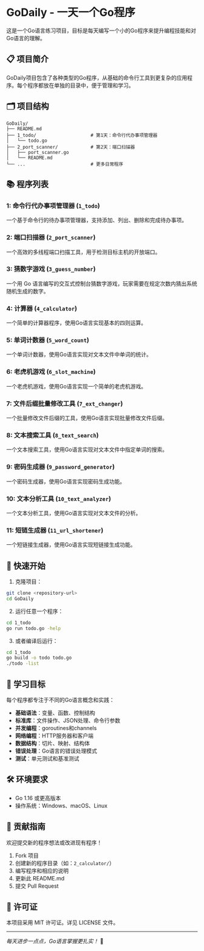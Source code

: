 # GoDaily - 一天一个Go程序

这是一个Go语言练习项目，目标是每天编写一个小的Go程序来提升编程技能和对Go语言的理解。

## 📋 项目简介

GoDaily项目包含了各种类型的Go程序，从基础的命令行工具到更复杂的应用程序。每个程序都放在单独的目录中，便于管理和学习。

## 🗂️ 项目结构

```
GoDaily/
├── README.md
├── 1_todo/                    # 第1天：命令行代办事项管理器
│   └── todo.go
├── 2_port_scanner/            # 第2天：端口扫描器
│   ├── port_scanner.go
│   └── README.md
└── ...                        # 更多日常程序
```

## 📚 程序列表

### 1: 命令行代办事项管理器 (`1_todo`)

一个基于命令行的待办事项管理器，支持添加、列出、删除和完成待办事项。

### 2: 端口扫描器 (`2_port_scanner`)

一个高效的多线程端口扫描工具，用于检测目标主机的开放端口。

### 3: 猜数字游戏 (`3_guess_number`)

一个用 Go 语言编写的交互式控制台猜数字游戏，玩家需要在规定次数内猜出系统随机生成的数字。

### 4: 计算器 (`4_calculator`)

一个简单的计算器程序，使用Go语言实现基本的四则运算。

### 5: 单词计数器 (`5_word_count`)

一个单词计数器，使用Go语言实现对文本文件中单词的统计。

### 6: 老虎机游戏 (`6_slot_machine`)

一个老虎机游戏，使用Go语言实现一个简单的老虎机游戏。

### 7: 文件后缀批量修改工具 (`7_ext_changer`)

一个批量修改文件后缀的工具，使用Go语言实现批量修改文件后缀。

### 8: 文本搜索工具 (`8_text_search`)

一个文本搜索工具，使用Go语言实现对文本文件中指定单词的搜索。

### 9: 密码生成器 (`9_password_generator`)

一个密码生成器，使用Go语言实现密码生成功能。

### 10: 文本分析工具 (`10_text_analyzer`)

一个文本分析工具，使用Go语言实现对文本文件的分析。

### 11: 短链生成器 (`11_url_shortener`)

一个短链接生成器，使用Go语言实现短链接生成功能。




## 🚀 快速开始

1. 克隆项目：
```bash
git clone <repository-url>
cd GoDaily
```

2. 运行任意一个程序：
```bash
cd 1_todo
go run todo.go -help
```

3. 或者编译后运行：
```bash
cd 1_todo
go build -o todo todo.go
./todo -list
```

## 📖 学习目标

每个程序都专注于不同的Go语言概念和实践：

- **基础语法**：变量、函数、控制结构
- **标准库**：文件操作、JSON处理、命令行参数
- **并发编程**：goroutines和channels
- **网络编程**：HTTP服务器和客户端
- **数据结构**：切片、映射、结构体
- **错误处理**：Go语言的错误处理模式
- **测试**：单元测试和基准测试

## 🛠️ 环境要求

- Go 1.16 或更高版本
- 操作系统：Windows、macOS、Linux

## 📝 贡献指南

欢迎提交新的程序想法或改进现有程序！

1. Fork 项目
2. 创建新的程序目录（如：`2_calculator/`）
3. 编写程序和相应的说明
4. 更新此 README.md
5. 提交 Pull Request

## 📄 许可证

本项目采用 MIT 许可证。详见 LICENSE 文件。

---

*每天进步一点点，Go语言掌握更扎实！* 🚀
